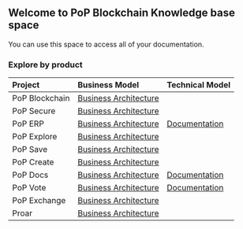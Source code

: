 ## Welcome to PoP Blockchain Knowledge base space

You can use this space to access all of your documentation.

### Explore by product

Project | Business Model | Technical Model |
:--------- | :------ | :------ | 
PoP Blockchain | [Business Architecture](https://pop-blockchain.github.io/PoPBlockchain/BusinessArchitecture/index.html#list) | |
PoP Secure | [Business Architecture](https://pop-blockchain.github.io/PoPSecure/BusinessArchitecture/index.html#list) | |
PoP ERP | [Business Architecture](https://pop-blockchain.github.io/PoPERP/BusinessArchitecture/index.html#list) | [Documentation](https://pop-blockchain.github.io/PoPERP/TechnicalArchitecture/index.html)|
PoP Explore | [Business Architecture](https://pop-blockchain.github.io/PoPExplore/BusinessArchitecture/index.html#list) | |
PoP Save | [Business Architecture](https://pop-blockchain.github.io/PoPSave/BusinessArchitecture/index.html#list) | |
PoP Create | [Business Architecture](https://pop-blockchain.github.io/PoPCreate/BusinessArchitecture/index.html#list) | |
PoP Docs | [Business Architecture](https://pop-blockchain.github.io/PoPDocs/BusinessArchitecture/index.html#list) | [Documentation](https://pop-blockchain.github.io/PoPDocs/TechnicalArchitecture/index.html) |
PoP Vote | [Business Architecture](https://pop-blockchain.github.io/PoPVote/BusinessArchitecture/index.html#list) | [Documentation](https://pop-blockchain.github.io/PoPVote/TechnicalArchitecture/index.html)| 
PoP Exchange | [Business Architecture](https://pop-blockchain.github.io/PoPExchange/BusinessArchitecture/index.html#list) | |
Proar | [Business Architecture](https://pop-blockchain.github.io/Proar/BusinessArchitecture/index.html#list) | |